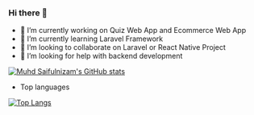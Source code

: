 ### Hi there 👋

- 🔭 I’m currently working on Quiz Web App and Ecommerce Web App
- 🌱 I’m currently learning Laravel Framework
- 👯 I’m looking to collaborate on Laravel or React Native Project
- 🤔 I’m looking for help with backend development

[![Muhd Saifulnizam's GitHub stats](https://github-readme-stats.vercel.app/api?username=MuhdSaifulnizam15)](https://github.com/anuraghazra/github-readme-stats)

- Top languages

[![Top Langs](https://github-readme-stats.vercel.app/api/top-langs/?username=MuhdSaifulnizam15)](https://github.com/anuraghazra/github-readme-stats)
